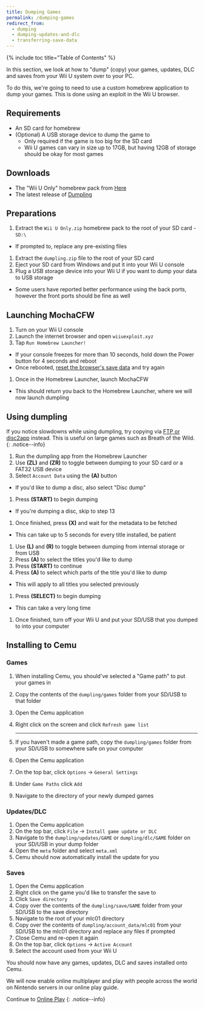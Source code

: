 ```yaml
---
title: Dumping Games
permalink: /dumping-games
redirect_from:
  - dumping
  - dumping-updates-and-dlc
  - transferring-save-data
---
```


{% include toc title="Table of Contents" %}

In this section, we look at how to "dump" (copy) your games, updates, DLC and saves from your Wii U system over to your PC.

To do this, we're going to need to use a custom homebrew application to dump your games. This is done using an exploit in the Wii U browser.

## Requirements

- An SD card for homebrew
- (Optional) A USB storage device to dump the game to
  - Only required if the game is too big for the SD card
  - Wii U games can vary in size up to 17GB, but having 12GB of storage should be okay for most games

## Downloads

- The "Wii U Only" homebrew pack from [Here](http://wiiu.rikumax.net/)
- The latest release of [Dumpling](https://github.com/emiyl/dumpling/releases/latest)

## Preparations

1. Extract the `Wii U Only.zip` homebrew pack to the root of your SD card - `SD:\`
  - If prompted to, replace any pre-existing files
1. Extract the `dumpling.zip` file to the root of your SD card
1. Eject your SD card from Windows and put it into your Wii U console
1. Plug a USB storage device into your Wii U if you want to dump your data to USB storage
  - Some users have reported better performance using the back ports, however the front ports should be fine as well

## Launching MochaCFW

1. Turn on your Wii U console
1. Launch the internet browser and open `wiiuexploit.xyz`
1. Tap `Run Homebrew Launcher!`
  - If your console freezes for more than 10 seconds, hold down the Power button for 4 seconds and reboot
  - Once rebooted, [reset the browser's save data](https://en-americas-support.nintendo.com/app/answers/detail/a_id/1507/~/how-to-delete-the-internet-browser-history) and try again
1. Once in the Homebrew Launcher, launch MochaCFW
  - This should return you back to the Homebrew Launcher, where we will now launch dumpling

## Using dumpling

If you notice slowdowns while using dumpling, try copying via [FTP or disc2app](dumping-games-(ftp)) instead. This is useful on large games such as Breath of the Wild.
{: .notice--info}

1. Run the dumpling app from the Homebrew Launcher
1. Use **(ZL)** and **(ZR)** to toggle between dumping to your SD card or a FAT32 USB device
1. Select `Account Data` using the **(A)** button
  - If you'd like to dump a disc, also select "Disc dump"
1. Press **(START)** to begin dumping
  - If you're dumping a disc, skip to step 13
1. Once finished, press **(X)** and wait for the metadata to be fetched
  - This can take up to 5 seconds for every title installed, be patient
1. Use **(L)** and **(R)** to toggle between dumping from internal storage or from USB
1. Press **(A)** to select the titles you'd like to dump
1. Press **(START)** to continue
1. Press **(A)** to select which parts of the title you'd like to dump
  - This will apply to all titles you selected previously
1. Press **(SELECT)** to begin dumping
  - This can take a very long time
1. Once finished, turn off your Wii U and put your SD/USB that you dumped to into your computer

## Installing to Cemu

### Games

1. When installing Cemu, you should've selected a "Game path" to put your games in
1. Copy the contents of the `dumpling/games` folder from your SD/USB to that folder
1. Open the Cemu application
1. Right click on the screen and click `Refresh game list`

    ---

5. If you haven't made a game path, copy the `dumpling/games` folder from your SD/USB to somewhere safe on your computer
1. Open the Cemu application
1. On the top bar, click `Options` -> `General Settings`
1. Under `Game Paths` click `Add`
1. Navigate to the directory of your newly dumped games

### Updates/DLC

1. Open the Cemu application
1. On the top bar, click `File` -> `Install game update or DLC`
1. Navigate to the `dumpling/updates/GAME` or `dumpling/dlc/GAME` folder on your SD/USB in your dump folder
1. Open the `meta` folder and select `meta.xml`
1. Cemu should now automatically install the update for you

### Saves

1. Open the Cemu application
1. Right click on the game you'd like to transfer the save to
1. Click `Save directory`
1. Copy over the contents of the `dumpling/save/GAME` folder from your SD/USB to the save directory
1. Navigate to the root of your mlc01 directory
1. Copy over the contents of `dumpling/account_data/mlc01` from your SD/USB to the mlc01 directory and replace any files if prompted
1. Close Cemu and re-open it again
1. On the top bar, click `Options` -> `Active Account`
1. Select the account used from your Wii U

You should now have any games, updates, DLC and saves installed onto Cemu.

We will now enable online multiplayer and play with people across the world on Nintendo servers in our online play guide.

Continue to [Online Play](online-play)
{: .notice--info}
